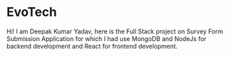 # EvoTech
Hi! I am Deepak Kumar Yadav, here is the Full Stack project on Survey Form Submission Application for which I had use MongoDB and NodeJs for backend development and React for frontend development.
